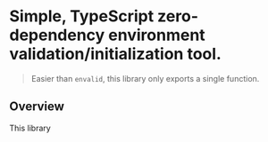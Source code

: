 # Simple, TypeScript zero-dependency environment validation/initialization tool.

> Easier than `envalid`, this library only exports a single function. 


## Overview

This library 
